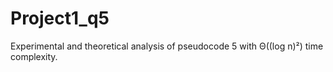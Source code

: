 # Project1_q5
Experimental and theoretical analysis of pseudocode 5 with Θ((log n)²) time complexity.
